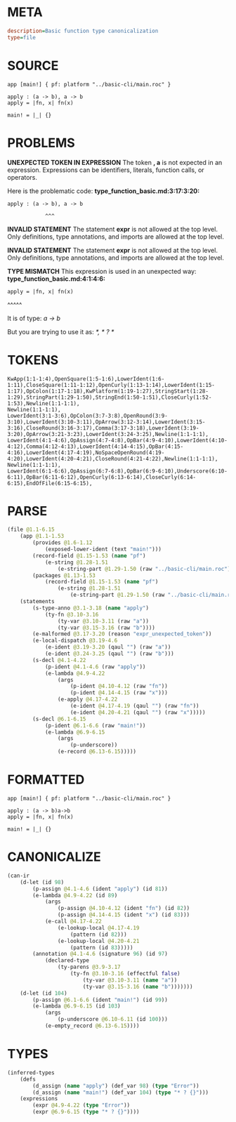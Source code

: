 # META
~~~ini
description=Basic function type canonicalization
type=file
~~~
# SOURCE
~~~roc
app [main!] { pf: platform "../basic-cli/main.roc" }

apply : (a -> b), a -> b
apply = |fn, x| fn(x)

main! = |_| {}
~~~
# PROBLEMS
**UNEXPECTED TOKEN IN EXPRESSION**
The token **, a** is not expected in an expression.
Expressions can be identifiers, literals, function calls, or operators.

Here is the problematic code:
**type_function_basic.md:3:17:3:20:**
```roc
apply : (a -> b), a -> b
```
                ^^^


**INVALID STATEMENT**
The statement **expr** is not allowed at the top level.
Only definitions, type annotations, and imports are allowed at the top level.

**INVALID STATEMENT**
The statement **expr** is not allowed at the top level.
Only definitions, type annotations, and imports are allowed at the top level.

**TYPE MISMATCH**
This expression is used in an unexpected way:
**type_function_basic.md:4:1:4:6:**
```roc
apply = |fn, x| fn(x)
```
^^^^^

It is of type:
    _a -> b_

But you are trying to use it as:
    _*, * ? *_

# TOKENS
~~~zig
KwApp(1:1-1:4),OpenSquare(1:5-1:6),LowerIdent(1:6-1:11),CloseSquare(1:11-1:12),OpenCurly(1:13-1:14),LowerIdent(1:15-1:17),OpColon(1:17-1:18),KwPlatform(1:19-1:27),StringStart(1:28-1:29),StringPart(1:29-1:50),StringEnd(1:50-1:51),CloseCurly(1:52-1:53),Newline(1:1-1:1),
Newline(1:1-1:1),
LowerIdent(3:1-3:6),OpColon(3:7-3:8),OpenRound(3:9-3:10),LowerIdent(3:10-3:11),OpArrow(3:12-3:14),LowerIdent(3:15-3:16),CloseRound(3:16-3:17),Comma(3:17-3:18),LowerIdent(3:19-3:20),OpArrow(3:21-3:23),LowerIdent(3:24-3:25),Newline(1:1-1:1),
LowerIdent(4:1-4:6),OpAssign(4:7-4:8),OpBar(4:9-4:10),LowerIdent(4:10-4:12),Comma(4:12-4:13),LowerIdent(4:14-4:15),OpBar(4:15-4:16),LowerIdent(4:17-4:19),NoSpaceOpenRound(4:19-4:20),LowerIdent(4:20-4:21),CloseRound(4:21-4:22),Newline(1:1-1:1),
Newline(1:1-1:1),
LowerIdent(6:1-6:6),OpAssign(6:7-6:8),OpBar(6:9-6:10),Underscore(6:10-6:11),OpBar(6:11-6:12),OpenCurly(6:13-6:14),CloseCurly(6:14-6:15),EndOfFile(6:15-6:15),
~~~
# PARSE
~~~clojure
(file @1.1-6.15
	(app @1.1-1.53
		(provides @1.6-1.12
			(exposed-lower-ident (text "main!")))
		(record-field @1.15-1.53 (name "pf")
			(e-string @1.28-1.51
				(e-string-part @1.29-1.50 (raw "../basic-cli/main.roc"))))
		(packages @1.13-1.53
			(record-field @1.15-1.53 (name "pf")
				(e-string @1.28-1.51
					(e-string-part @1.29-1.50 (raw "../basic-cli/main.roc"))))))
	(statements
		(s-type-anno @3.1-3.18 (name "apply")
			(ty-fn @3.10-3.16
				(ty-var @3.10-3.11 (raw "a"))
				(ty-var @3.15-3.16 (raw "b"))))
		(e-malformed @3.17-3.20 (reason "expr_unexpected_token"))
		(e-local-dispatch @3.19-4.6
			(e-ident @3.19-3.20 (qaul "") (raw "a"))
			(e-ident @3.24-3.25 (qaul "") (raw "b")))
		(s-decl @4.1-4.22
			(p-ident @4.1-4.6 (raw "apply"))
			(e-lambda @4.9-4.22
				(args
					(p-ident @4.10-4.12 (raw "fn"))
					(p-ident @4.14-4.15 (raw "x")))
				(e-apply @4.17-4.22
					(e-ident @4.17-4.19 (qaul "") (raw "fn"))
					(e-ident @4.20-4.21 (qaul "") (raw "x")))))
		(s-decl @6.1-6.15
			(p-ident @6.1-6.6 (raw "main!"))
			(e-lambda @6.9-6.15
				(args
					(p-underscore))
				(e-record @6.13-6.15)))))
~~~
# FORMATTED
~~~roc
app [main!] { pf: platform "../basic-cli/main.roc" }

apply : (a -> b)a->b
apply = |fn, x| fn(x)

main! = |_| {}
~~~
# CANONICALIZE
~~~clojure
(can-ir
	(d-let (id 98)
		(p-assign @4.1-4.6 (ident "apply") (id 81))
		(e-lambda @4.9-4.22 (id 89)
			(args
				(p-assign @4.10-4.12 (ident "fn") (id 82))
				(p-assign @4.14-4.15 (ident "x") (id 83)))
			(e-call @4.17-4.22
				(e-lookup-local @4.17-4.19
					(pattern (id 82)))
				(e-lookup-local @4.20-4.21
					(pattern (id 83)))))
		(annotation @4.1-4.6 (signature 96) (id 97)
			(declared-type
				(ty-parens @3.9-3.17
					(ty-fn @3.10-3.16 (effectful false)
						(ty-var @3.10-3.11 (name "a"))
						(ty-var @3.15-3.16 (name "b")))))))
	(d-let (id 104)
		(p-assign @6.1-6.6 (ident "main!") (id 99))
		(e-lambda @6.9-6.15 (id 103)
			(args
				(p-underscore @6.10-6.11 (id 100)))
			(e-empty_record @6.13-6.15))))
~~~
# TYPES
~~~clojure
(inferred-types
	(defs
		(d_assign (name "apply") (def_var 98) (type "Error"))
		(d_assign (name "main!") (def_var 104) (type "* ? {}")))
	(expressions
		(expr @4.9-4.22 (type "Error"))
		(expr @6.9-6.15 (type "* ? {}"))))
~~~
